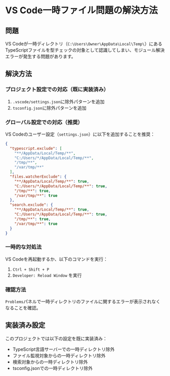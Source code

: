# VS Code一時ファイル問題の解決方法

## 問題

VS Codeが一時ディレクトリ（`C:\Users\Owner\AppData\Local\Temp\`）にあるTypeScriptファイルを型チェックの対象として認識してしまい、モジュール解決エラーが発生する問題があります。

## 解決方法

### プロジェクト設定での対応（既に実装済み）

1. `.vscode/settings.json`に除外パターンを追加
2. `tsconfig.json`に除外パターンを追加

### グローバル設定での対応（推奨）

VS Codeのユーザー設定（`settings.json`）に以下を追加することを推奨：

```json
{
  "typescript.exclude": [
    "**/AppData/Local/Temp/**",
    "C:/Users/*/AppData/Local/Temp/**",
    "/tmp/**",
    "/var/tmp/**"
  ],
  "files.watcherExclude": {
    "**/AppData/Local/Temp/**": true,
    "C:/Users/*/AppData/Local/Temp/**": true,
    "/tmp/**": true,
    "/var/tmp/**": true
  },
  "search.exclude": {
    "**/AppData/Local/Temp/**": true,
    "C:/Users/*/AppData/Local/Temp/**": true,
    "/tmp/**": true,
    "/var/tmp/**": true
  }
}
```

### 一時的な対処法

VS Codeを再起動するか、以下のコマンドを実行：
1. `Ctrl + Shift + P`
2. `Developer: Reload Window` を実行

### 確認方法

`Problems`パネルで一時ディレクトリのファイルに関するエラーが表示されなくなることを確認。

## 実装済み設定

このプロジェクトでは以下の設定を既に実装済み：

- TypeScript言語サーバーでの一時ディレクトリ除外
- ファイル監視対象からの一時ディレクトリ除外
- 検索対象からの一時ディレクトリ除外
- tsconfig.jsonでの一時ディレクトリ除外
